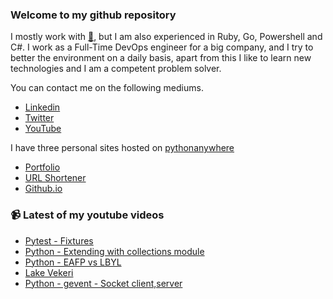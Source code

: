 ### Welcome to my github repository

I mostly work with [:snake:](https://www.python.org/), but I am also experienced in Ruby, Go, Powershell and C#. I work as a Full-Time DevOps engineer for a big company, and I try to better the environment on a daily basis, apart from this I like to learn new technologies and I am a competent problem solver.

You can contact me on the following mediums.
- [Linkedin](https://www.linkedin.com/in/r3ap3rpy)
- [Twitter](https://twitter.com/r3ap3rpy)
- [YouTube](https://www.youtube.com/channel/UC1qkMXH8d2I9DDAtBSeEHqg)

I have three personal sites hosted on [pythonanywhere](https://www.pythonanywhere.com/)
- [Portfolio](http://r3ap3rpy.pythonanywhere.com/)
- [URL Shortener](http://shortenpy.pythonanywhere.com/)
- [Github.io](https://r3ap3rpy.github.io/)

### :video_camera: Latest of my youtube videos
<!-- YOUTUBE:START -->
- [Pytest - Fixtures](https://www.youtube.com/watch?v=CGdCKr7ZPh0)
- [Python - Extending with collections module](https://www.youtube.com/watch?v=brUJJ_TFilM)
- [Python - EAFP vs LBYL](https://www.youtube.com/watch?v=PS7OX_cBNvA)
- [Lake Vekeri](https://www.youtube.com/watch?v=Syb0nU85Tg8)
- [Python - gevent - Socket client,server](https://www.youtube.com/watch?v=4IY8xzt_Oxw)
<!-- YOUTUBE:END -->

